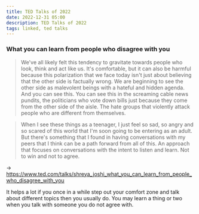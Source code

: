 ```yaml
---
title: TED Talks of 2022
date: 2022-12-31 05:00
description: TED Talks of 2022
tags: linked, ted talks
---
```


### What you can learn from people who disagree with you

> We've all likely felt this tendency to gravitate towards people who look, think and act like us. It's comfortable, but it can also be harmful because this polarization that we face today isn't just about believing that the other side is factually wrong. We are beginning to see the other side as malevolent beings with a hateful and hidden agenda. And you can see this. You can see this in the screaming cable news pundits, the politicians who vote down bills just because they come from the other side of the aisle. The hate groups that violently attack people who are different from themselves.

> When I see these things as a teenager, I just feel so sad, so angry and so scared of this world that I'm soon going to be entering as an adult. But there's something that I found in having conversations with my peers that I think can be a path forward from all of this. An approach that focuses on conversations with the intent to listen and learn. Not to win and not to agree.

→ https://www.ted.com/talks/shreya_joshi_what_you_can_learn_from_people_who_disagree_with_you

It helps a lot if you once in a while step out your comfort zone and talk about different topics then you usually do. You may learn a thing or two when you talk with someone you do not agree with.
